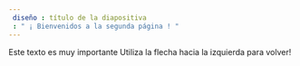 ```yaml
---
 diseño : título de la diapositiva
 : " ¡ Bienvenidos a la segunda página ! "
---
```

Este texto es muy importante
Utiliza la flecha hacia la izquierda para volver!
